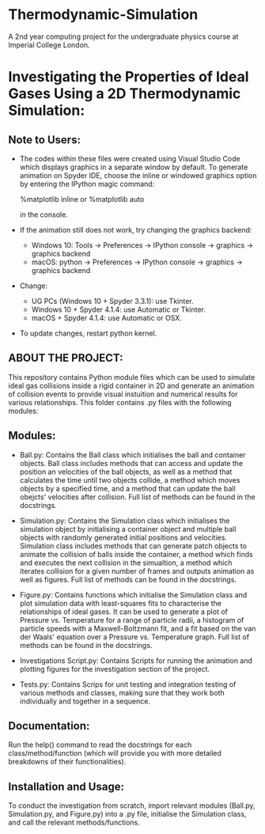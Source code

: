 # Thermodynamic-Simulation
A 2nd year computing project for the undergraduate physics course at Imperial College London.

Investigating the Properties of Ideal Gases Using a 2D Thermodynamic Simulation:
================================================================================

Note to Users:
--------------
- The codes within these files were created using Visual Studio Code which 
  displays graphics in a separate window by default. To generate animation on 
  Spyder IDE, choose the inline or windowed graphics option by entering the 
  IPython magic command:

	%matplotlib inline
	or 
	%matplotlib auto

  in the console. 

- If the animation still does not work, try changing the graphics backend:

	- Windows 10: 
	  Tools -> Preferences -> IPython console -> graphics -> graphics backend
	- macOS: 
	  python -> Preferences -> IPython console -> graphics -> graphics backend

- Change:
	- UG PCs (Windows 10 + Spyder 3.3.1): use Tkinter.
	- Windows 10 + Spyder 4.1.4: use Automatic or Tkinter.
	- macOS + Spyder 4.1.4: use Automatic or OSX.

- To update changes, restart python kernel.


ABOUT THE PROJECT:
------------------
This repository contains Python module files which can be used to simulate ideal gas 
collisions inside a rigid container in 2D and generate an animation of collision 
events to provide visual instuition and numerical results for various 
relationships. This folder contains .py files with the following modules:


Modules:
--------
- Ball.py:
	Contains the Ball class which initialises the ball and container objects. 
	Ball class includes methods that can access and update the position an 
	velocities of the ball objects, as well as a method that calculates the 
	time until two objects collide, a method which moves objects by a specified 
	time, and a method that can update the ball obejcts' velocities after 
	collision. Full list of methods can be found in the docstrings.

- Simulation.py:
	Contains the Simulation class which initialises the simulation object by 
	initialising a container object and multiple ball objects with randomly 
	generated initial positions and velocities. Simulation class includes 
	methods that can generate patch objects to animate the collision of balls 
	inside the container, a method which finds and executes the next collision 
	in the simualtion, a method which iterates collision for a given number 
	of frames and outputs animation as well as figures. Full list of methods 
	can be found in the docstrings.
	
- Figure.py:
	Contains functions which initialise the Simulation class and plot simulation 
	data with least-squares fits to characterise the relationships of ideal 
	gases. It can be used to generate a plot of Pressure vs. Temperature for a 
	range of particle radii, a histogram of particle speeds with a 
	Maxwell-Boltzmann fit, and a fit based on the van der Waals' equation 
	over a Pressure vs. Temperature graph. Full list of methods can be found in 
	the docstrings.

- Investigations Script.py:
	Contains Scripts for running the animation and plotting figures for the 
	investigation section of the project.

- Tests.py:
	Contains Scrips for unit testing and integration testing of various methods 
	and classes, making sure that they work both individually and together in a 
	sequence.


Documentation:
--------------
Run the help() command to read the docstrings for each class/method/function 
(which will provide you with more detailed breakdowns of their functionalities). 


Installation and Usage:
-----------------------
To conduct the investigation from scratch, import relevant modules (Ball.py, 
Simulation.py, and Figure.py) into a .py file, initialise the Simulation class, 
and call the relevant methods/functions.

